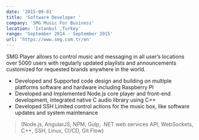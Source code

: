 ```yaml
---
date: '2015-09-01'
title: 'Software Developer '
company: 'SMG​ Music For Business​'
location: 'Istanbul ,Turkey'
range: 'September 2014 - September 2015'
url: 'https://www.smg.com.tr/en'
---
```


SMG Player allows to control music and messaging in all user’s locations over 5000 users with regularly updated
playlists and announcements customized for requested brands anywhere in the world.

- Developed and Supported code design and building on multiple platforms software and hardware including Raspberry PI
- Developed and Implemented Node.js core player and front-end development, integrated native C audio library using C++
- Developed SSH Limited control actions for the music box, like software updates and system maintenance

> (Node.js, AngularJS, NPM, Gulp, .NET web services API, WebSockets, C++, SSH, Linux, CI/CD, Git Flow)
